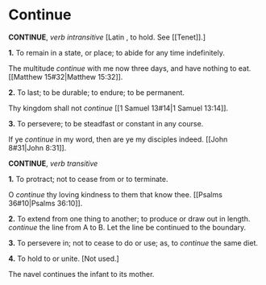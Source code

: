 # Continue

**CONTINUE**, _verb intransitive_ \[Latin , to hold. See [[Tenet]].\]

**1.** To remain in a state, or place; to abide for any time indefinitely.

The multitude _continue_ with me now three days, and have nothing to eat. [[Matthew 15#32|Matthew 15:32]].

**2.** To last; to be durable; to endure; to be permanent.

Thy kingdom shall not _continue_ [[1 Samuel 13#14|1 Samuel 13:14]].

**3.** To persevere; to be steadfast or constant in any course.

If ye _continue_ in my word, then are ye my disciples indeed. [[John 8#31|John 8:31]].

**CONTINUE**, _verb transitive_

**1.** To protract; not to cease from or to terminate.

O _continue_ thy loving kindness to them that know thee. [[Psalms 36#10|Psalms 36:10]].

**2.** To extend from one thing to another; to produce or draw out in length. _continue_ the line from A to B. Let the line be continued to the boundary.

**3.** To persevere in; not to cease to do or use; as, to _continue_ the same diet.

**4.** To hold to or unite. \[Not used.\]

The navel continues the infant to its mother.